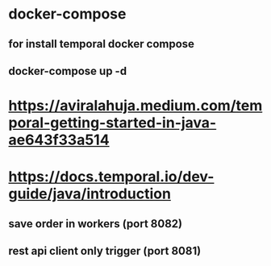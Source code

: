 # docker-compose
## for install temporal docker compose
## docker-compose up -d

# https://aviralahuja.medium.com/temporal-getting-started-in-java-ae643f33a514
# https://docs.temporal.io/dev-guide/java/introduction


## save order in workers (port 8082)
## rest api client only trigger (port 8081)